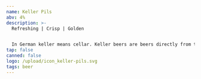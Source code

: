 ```yaml
---
name: Keller Pils
abv: 4%
description: >-
  Refreshing | Crisp | Golden


  In German keller means cellar. Keller beers are beers directly from the cellar. Our Keller pils is packaged right off our lagering tanks. 
tap: false
canned: false
logo: /upload/icon_keller-pils.svg
tags: beer
---
```

